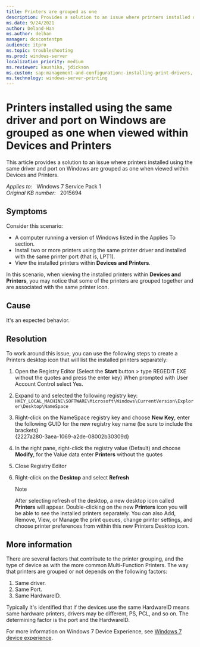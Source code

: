 ```yaml
---
title: Printers are grouped as one
description: Provides a solution to an issue where printers installed using the same driver and port on Windows are grouped as one when viewed within Devices and Printers.
ms.date: 9/24/2021
author: Deland-Han
ms.author: delhan
manager: dcscontentpm
audience: itpro
ms.topic: troubleshooting
ms.prod: windows-server
localization_priority: medium
ms.reviewer: kaushika, jdickson
ms.custom: sap:management-and-configuration:-installing-print-drivers, csstroubleshoot
ms.technology: windows-server-printing
---
```

# Printers installed using the same driver and port on Windows are grouped as one when viewed within Devices and Printers

This article provides a solution to an issue where printers installed using the same driver and port on Windows are grouped as one when viewed within Devices and Printers.

_Applies to:_ &nbsp; Windows 7 Service Pack 1  
_Original KB number:_ &nbsp; 2015694

## Symptoms

Consider this scenario:

- A computer running a version of Windows listed in the Applies To section.
- Install two or more printers using the same printer driver and installed with the same printer port (that is, LPT1).
- View the installed printers within **Devices and Printers**.

In this scenario, when viewing the installed printers within **Devices and Printers**, you may notice that some of the printers are grouped together and are associated with the same printer icon.

## Cause

It's an expected behavior.

## Resolution

To work around this issue, you can use the following steps to create a Printers desktop icon that will list the installed printers separately:

1. Open the Registry Editor (Select the **Start** button > type REGEDIT.EXE without the quotes and press the enter key) When prompted with User Account Control select Yes.

2. Expand to and selected the following registry key:
    `HKEY_LOCAL_MACHINE\SOFTWARE\Microsoft\Windows\CurrentVersion\Explorer\Desktop\NameSpace`

3. Right-click on the NameSpace registry key and choose **New Key**, enter the following GUID for the new registry key name (be sure to include the brackets)  
    {2227a280-3aea-1069-a2de-08002b30309d}

4. In the right pane, right-click the registry value (Default) and choose **Modify**, for the Value data enter **Printers** without the quotes

5. Close Registry Editor

6. Right-click on the **Desktop** and select **Refresh**

    > [!NOTE]
    > After selecting refresh of the desktop, a new desktop icon called **Printers** will appear. Double-clicking on the new **Printers** icon you will be able to see the installed printers separately. You can also Add, Remove, View, or Manage the print queues, change printer settings, and choose printer preferences from within this new Printers Desktop icon.

## More information

There are several factors that contribute to the printer grouping, and the type of device as with the more common Multi-Function Printers. The way that printers are grouped or not depends on the following factors:

1. Same driver.
2. Same Port.
3. Same HardwareID.

Typically it's identified that if the devices use the same HardwareID means same hardware printers, drivers may be different, PS, PCL, and so on. The determining factor is the port and the HardwareID.

For more information on Windows 7 Device Experience, see [Windows 7 device experience](/previous-versions/windows/hardware/device-stage/dn629506(v=vs.85)).
